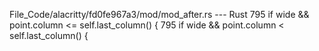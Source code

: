 File_Code/alacritty/fd0fe967a3/mod/mod_after.rs --- Rust
795             if wide && point.column <= self.last_column() {                                                                                              795             if wide && point.column < self.last_column() {

